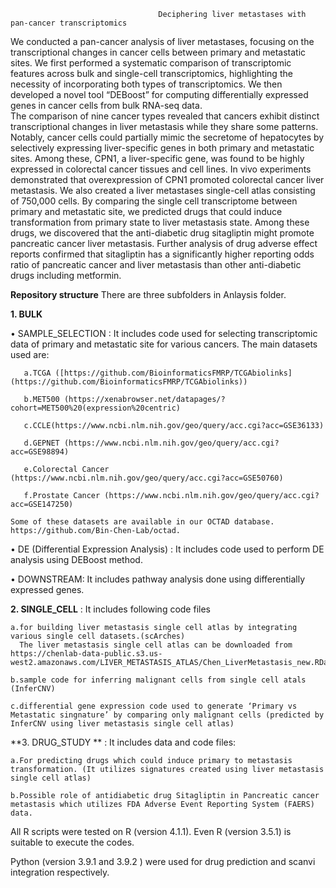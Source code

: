                                      Deciphering liver metastases with pan-cancer transcriptomics

We conducted a pan-cancer analysis of liver metastases, focusing on the transcriptional changes in cancer cells between primary and metastatic sites. 
We first performed a systematic comparison of transcriptomic features across bulk and single-cell transcriptomics, highlighting the necessity of incorporating both
types of transcriptomics. We then developed a novel tool “DEBoost” for computing differentially expressed genes in cancer cells from bulk RNA-seq data.  
The comparison of nine cancer types revealed that cancers exhibit distinct transcriptional changes in liver metastasis while they   share   some   patterns.  Notably, cancer   cells   could   partially   mimic   the  secretome   of hepatocytes by selectively expressing liver-specific genes in both primary and metastatic sites. Among these, CPN1, a liver-specific gene, was found to be highly expressed in colorectal cancer tissues and cell lines. In vivo experiments demonstrated that overexpression of CPN1 promoted colorectal cancer liver metastasis. 
We also created a liver metastases single-cell atlas consisting of 750,000 cells. By comparing the single cell transcriptome between primary and metastatic site, we predicted drugs that could induce transformation from primary state to liver metastasis state. Among these drugs, we   discovered   that   the   anti-diabetic   drug   sitagliptin   might   promote pancreatic cancer liver metastasis. 
Further analysis of drug adverse effect reports confirmed that sitagliptin has a significantly higher reporting odds ratio of pancreatic cancer and liver metastasis than other anti-diabetic drugs including metformin. 

**Repository structure**
There are three subfolders in Anlaysis folder.


**1. BULK**

  • SAMPLE_SELECTION : It includes code used for selecting transcriptomic data of primary and metastatic site for  various cancers.
                     The main datasets used are: 
          
       a.TCGA ([https://github.com/BioinformaticsFMRP/TCGAbiolinks](https://github.com/BioinformaticsFMRP/TCGAbiolinks))
   
       b.MET500 (https://xenabrowser.net/datapages/?cohort=MET500%20(expression%20centric)
   
       c.CCLE(https://www.ncbi.nlm.nih.gov/geo/query/acc.cgi?acc=GSE36133)
   
  	   d.GEPNET (https://www.ncbi.nlm.nih.gov/geo/query/acc.cgi?acc=GSE98894)
   
       e.Colorectal Cancer (https://www.ncbi.nlm.nih.gov/geo/query/acc.cgi?acc=GSE50760)
   
       f.Prostate Cancer (https://www.ncbi.nlm.nih.gov/geo/query/acc.cgi?acc=GSE147250)

    Some of these datasets are available in our OCTAD database. https://github.com/Bin-Chen-Lab/octad.
       
• DE (Differential Expression Analysis) : It includes code used to perform DE analysis using DEBoost method.

• DOWNSTREAM: It includes pathway analysis done using differentially expressed genes.

   
**2. SINGLE_CELL** : It includes following code files 

    a.for building liver metastasis single cell atlas by integrating various single cell datasets.(scArches)
      The liver metastasis single cell atlas can be downloaded from  https://chenlab-data-public.s3.us-west2.amazonaws.com/LIVER_METASTASIS_ATLAS/Chen_LiverMetastasis_new.RData.
   
    b.sample code for inferring malignant cells from single cell atals (InferCNV)
   
    c.differential gene expression code used to generate ‘Primary vs Metastatic singnature’ by comparing only malignant cells (predicted by InferCNV using liver metastasis single cell atlas)
   
    
**3. DRUG_STUDY ** : It includes data and code files:

    a.For predicting drugs which could induce primary to metastasis transformation. (It utilizes signatures created using liver metastasis single cell atlas)
   
    b.Possible role of antidiabetic drug Sitagliptin in Pancreatic cancer metastasis which utilizes FDA Adverse Event Reporting System (FAERS) data.


All R scripts were tested on R (version 4.1.1). Even R (version 3.5.1) is suitable to execute the codes. 

Python (version 3.9.1 and 3.9.2 ) were used for drug prediction and scanvi integration respectively. 



